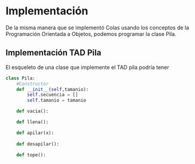 # Implementación
De la misma manera que se implementó Colas usando los conceptos de la Programación Orientada a Objetos, podemos programar la clase Pila.

## Implementación TAD Pila
El esqueleto de una clase que implemente el TAD pila podría tener 
```py
class Pila:
    #Constructor
    def __init__(self,tamanio):
        self.secuencia = []
        self.tamanio = tamanio

    def vacia():

    def llena():

    def apilar(x):
    
    def desapilar():
    
    def tope():
```
